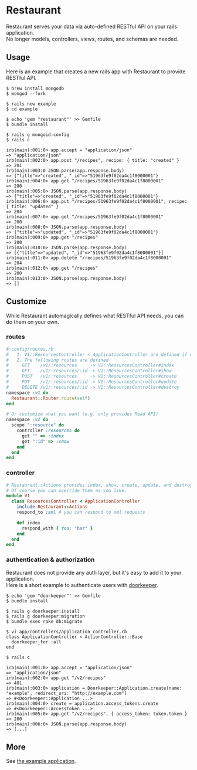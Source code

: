 # Restaurant
Restaurant serves your data via auto-defined RESTful API on your rails application.  
No longer models, controllers, views, routes, and schemas are needed.

## Usage
Here is an example that creates a new rails app with Restaurant to provide RESTful API.

```
$ brew install mongodb
$ mongod --fork

$ rails new example
$ cd example

$ echo 'gem "restaurant"' >> Gemfile
$ bundle install

$ rails g mongoid:config
$ rails c

irb(main):001:0> app.accept = "application/json"
=> "application/json"
irb(main):002:0> app.post "/recipes", recipe: { title: "created" }
=> 201
irb(main):003:0 JSON.parse(app.response.body)
=> {"title"=>"created", "_id"=>"51963fe9f02da4c1f8000001"}
irb(main):004:0> app.get "/recipes/51963fe9f02da4c1f8000001"
=> 200
irb(main):005:0> JSON.parse(app.response.body)
=> {"title"=>"created", "_id"=>"51963fe9f02da4c1f8000001"}
irb(main):006:0> app.put "/recipes/51963fe9f02da4c1f8000001", recipe: { title: "updated" }
=> 204
irb(main):007:0> app.get "/recipes/51963fe9f02da4c1f8000001"
=> 200
irb(main):008:0> JSON.parse(app.response.body)
=> {"title"=>"updated", "_id"=>"51963fe9f02da4c1f8000001"}
irb(main):009:0> app.get "/recipes"
=> 200
irb(main):010:0> JSON.parse(app.response.body)
=> [{"title"=>"updated", "_id"=>"51963fe9f02da4c1f8000001"}]
irb(main):011:0> app.delete "/recipes/51963fe9f02da4c1f8000001"
=> 204
irb(main):012:0> app.get "/recipes"
=> 200
irb(main):013:0> JSON.parse(app.response.body)
=> []
```

## Customize
While Restaurant automagically defines what RESTful API needs, you can do them on your own.

### routes
```ruby
# config/routes.rb
#   1. V1::ResourcesController < ApplicationController are defined if not defined
#   2. The following routes are defined
#     GET    /v1/:resources     -> V1::ReosurcesController#index
#     GET    /v1/:resources/:id -> V1::ResourcesController#show
#     POST   /v1/:resources     -> V1::ResourcesController#create
#     PUT    /v1/:resources/:id -> V1::ResourcesController#update
#     DELETE /v1/:resources/:id -> V1::ResourcesController#destroy
namespace :v1 do
  Restaurant::Router.route(self)
end

# Or customize what you want (e.g. only provides Read API)
namespace :v2 do
  scope ":resource" do
    controller :resources do
      get "" => :index
      get ":id" => :show
    end
  end
end
```

### controller
```ruby
# Restaurant::Actions provides index, show, create, update, and destroy actions by default.
# Of course you can override them as you like.
module V1
  class ResourcesController < ApplicationController
    include Restaurant::Actions
    respond_to :xml # you can respond to xml requests

    def index
      respond_with { foo: "bar" }
    end
  end
end
```

### authentication & authorization
Restaurant does not provide any auth layer, but it's easy to add it to your application.  
Here is a short example to authenticate users with [doorkeeper](https://github.com/applicake/doorkeeper).

```
$ echo 'gem "doorkeeper"' >> Gemfile
$ bundle install

$ rails g doorkeeper:install
$ rails g doorkeeper:migration
$ bundle exec rake db:migrate

$ vi app/controllers/application_controller.rb
class ApplicationController < ActionController::Base
  doorkeeper_for :all
end

$ rails c

irb(main):001:0> app.accept = "application/json"
=> "application/json"
irb(main):002:0> app.get "/v2/recipes"
=> 401
irb(main):003:0> application = Doorkeeper::Application.create(name: "example", redirect_uri: "http://example.com")
=> #<Doorkeeper::Application ...>
irb(main):004:0> create = application.access_tokens.create
=> #<Doorkeeper::AccessToken ...>
irb(main):005:0> app.get "/v2/recipes", { access_token: token.token }
=> 200
irb(main):006:0> JSON.parse(app.response.body)
=> [...]
```

## More
See [the example application](https://github.com/r7kamura/restaurant/tree/master/spec/dummy).
